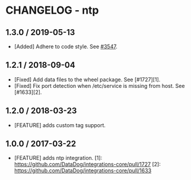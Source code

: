 # CHANGELOG - ntp

## 1.3.0 / 2019-05-13

* [Added] Adhere to code style. See [#3547](https://github.com/DataDog/integrations-core/pull/3547).

## 1.2.1 / 2018-09-04

* [Fixed] Add data files to the wheel package. See [#1727][1].
* [Fixed] Fix port detection when /etc/service is missing from host. See [#1633][2].

## 1.2.0 / 2018-03-23

* [FEATURE] adds custom tag support.

## 1.0.0 / 2017-03-22

* [FEATURE] adds ntp integration.
[1]: https://github.com/DataDog/integrations-core/pull/1727
[2]: https://github.com/DataDog/integrations-core/pull/1633
